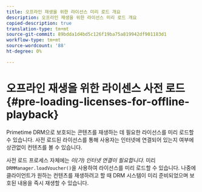 ```yaml
---
title: 오프라인 재생을 위한 라이선스 미리 로드 개요
description: 오프라인 재생을 위한 라이선스 미리 로드 개요
copied-description: true
translation-type: tm+mt
source-git-commit: 89bdda1d4bd5c126f19ba75a819942df901183d1
workflow-type: tm+mt
source-wordcount: '88'
ht-degree: 0%

---
```



# 오프라인 재생을 위한 라이센스 사전 로드{#pre-loading-licenses-for-offline-playback}

Primetime DRM으로 보호되는 콘텐츠를 재생하는 데 필요한 라이선스를 미리 로드할 수 있습니다. 사전 로드된 라이선스를 통해 사용자는 인터넷에 연결되어 있는지 여부에 상관없이 컨텐츠를 볼 수 있습니다.

사전 로드 프로세스 자체에는 *이(가) 인터넷 연결이 필요합니다.* 미리 `DRMManager.loadVoucher()`을 사용하여 라이선스를 미리 로드할 수 있습니다. 나중에 클라이언트가 원하는 컨텐츠를 재생하려고 할 때 DRM 시스템이 미리 준비되었으며 보호된 내용을 즉시 재생할 수 있습니다.
